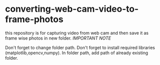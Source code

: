 # converting-web-cam-video-to-frame-photos
this repository is for capturing video from web cam and then save it as frame wise photos in new folder.
                                  *IMPORTANT NOTE*
                                  
Don't forget to change folder path.
Don't forget to install required libraries (matplotlib,opencv,numpy).
In folder path, add path of already existing folder.
